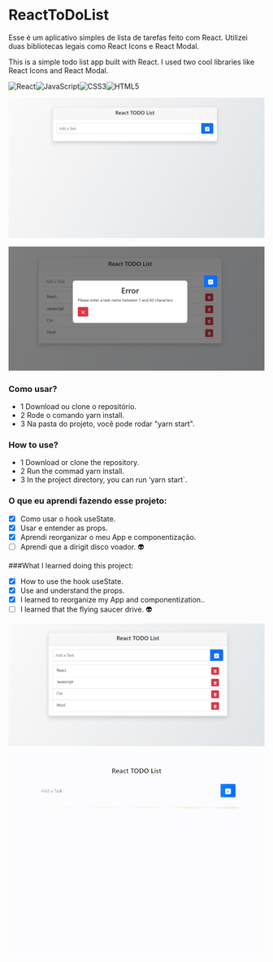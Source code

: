 # ReactToDoList

Esse é um aplicativo simples de lista de tarefas feito com React.
Utilizei duas bibliotecas legais como React Icons e React Modal.

This is a simple todo list app built with React. 
I used two cool libraries like React Icons and React Modal.
 

![React](https://img.shields.io/badge/react-%2320232a.svg?style=for-the-badge&logo=react&logoColor=%2361DAFB)![JavaScript](https://img.shields.io/badge/javascript-%23323330.svg?style=for-the-badge&logo=javascript&logoColor=%23F7DF1E)![CSS3](https://img.shields.io/badge/css3-%231572B6.svg?style=for-the-badge&logo=css3&logoColor=white)![HTML5](https://img.shields.io/badge/html5-%23E34F26.svg?style=for-the-badge&logo=html5&logoColor=white)

![The app ](https://github.com/carlosnani/ReactToDoList/blob/master/images/react_todo_print.jpg?raw=true)

![The app ](https://github.com/carlosnani/ReactToDoList/blob/master/images/modal_erros.jpg?raw=true)

### Como usar?
- 1 Download ou clone o repositório.
- 2 Rode o comando yarn install.
- 3 Na pasta do projeto, você pode rodar "yarn start".

### How to use?
- 1 Download or clone the repository.
- 2 Run the commad yarn install.
- 3 In the project directory, you can run ‘yarn start`.

### O que eu aprendi fazendo esse projeto:
- [x] Como usar o hook useState.
- [x] Usar e entender as props.
- [x] Aprendi reorganizar o meu App e componentização. 
- [ ] Aprendi que a dirigit disco voador. 👽

###What I learned doing this project:
- [x] How to use the hook useState.
- [x] Use and understand the props.
- [x] I learned to reorganize my App and componentization..
- [ ] I learned that the flying saucer drive. 👽

![The app ](https://github.com/carlosnani/ReactToDoList/blob/master/images/modal_lista.jpg?raw=true)

![App in Action](https://github.com/carlosnani/ReactToDoList/blob/master/images/to_list_react.gif?raw=true)
